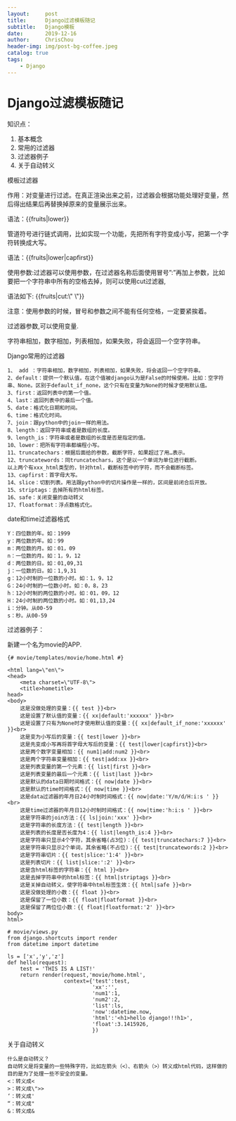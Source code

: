 ```yaml
---
layout:     post
title:      Django过滤模板随记
subtitle:   Django模板
date:       2019-12-16
author:     ChrisChou
header-img: img/post-bg-coffee.jpeg
catalog: true
tags:
    - Django
---
```


# Django过滤模板随记

知识点：

1.  基本概念
2.  常用的过滤器
3.  过滤器例子
4.  关于自动转义

模板过滤器

作用：对变量进行过滤。在真正渲染出来之前，过滤器会根据功能处理好变量，然后得出结果后再替换掉原来的变量展示出来。

语法：{{fruits|lower}}

管道符号进行链式调用，比如实现一个功能，先把所有字符变成小写，把第一个字符转换成大写。

语法：{{fruits|lower|capfirst}}

使用参数:过滤器可以使用参数，在过滤器名称后面使用冒号”:”再加上参数，比如要把一个字符串中所有的空格去掉，则可以使用cut过滤器,

语法如下: {{fruits|cut:\\" \\"}}

注意：使用参数的时候，冒号和参数之间不能有任何空格，一定要紧挨着。

过滤器参数,可以使用变量.

字符串相加，数字相加，列表相加，如果失败，将会返回一个空字符串。

Django常用的过滤器

```
1、 add ：字符串相加，数字相加，列表相加，如果失败，将会返回一个空字符串。
2、default：提供一个默认值，在这个值被django认为是False的时候使用。比如：空字符串、None。区别于default_if_none，这个只有在变量为None的时候才使用默认值。
3、first：返回列表中的第一个值。
4、last：返回列表中的最后一个值。
5、date：格式化日期和时间。
6、time：格式化时间。
7、join：跟python中的join一样的用法。
8、length：返回字符串或者是数组的长度。
9、length_is：字符串或者是数组的长度是否是指定的值。
10、lower：把所有字符串都编程小写。
11、truncatechars：根据后面给的参数，截断字符，如果超过了用…表示。
12、truncatewords：同truncatechars，这个是以一个单词为单位进行截断。
以上两个有xxx_html类型的，针对html，截断标签中的字符，而不会截断标签。
13、capfirst：首字母大写。
14、slice：切割列表。用法跟python中的切片操作是一样的，区间是前闭合后开放。
15、striptags：去掉所有的html标签。
16、safe：关闭变量的自动转义
17、floatformat：浮点数格式化。
```

date和time过滤器格式

```
Y：四位数的年。如：1999
y：两位数的年。如：99
m：两位数的月。如：01，09
n：一位数的月。如：1，9，12
d：两位数的日。如：01,09,31
j：一位数的日。如：1,9,31
g：12小时制的一位数的小时。如：1，9，12
G：24小时制的一位数小时。如：0，8，23
h：12小时制的两位数的小时。如：01，09，12
H：24小时制的两位数的小时。如：01,13,24
i：分钟。从00-59
s：秒。从00-59
```

过滤器例子：

新建一个名为movie的APP.

```
{# movie/templates/movie/home.html #}

<html lang=\"en\">
<head>
    <meta charset=\"UTF-8\">
    <title>hometitle>
head>
<body>
    这是没做处理的变量：{{ test }}<br>
    这是设置了默认值的变量：{{ xx|default:'xxxxxx' }}<br>
    这是设置了只有为None时才使用默认值的变量：{{ xx|default_if_none:'xxxxxx' }}<br>
    这是变为小写后的变量：{{ test|lower }}<br>
    这是先变成小写再将首字母大写后的变量：{{ test|lower|capfirst}}<br>
    这是两个数字变量相加：{{ num1|add:num2 }}<br>
    这是两个字符串变量相加：{{ test|add:xx }}<br>
    这是列表变量的第一个元素：{{ list|first }}<br>
    这是列表变量的最后一个元素：{{ list|last }}<br>
    这是默认的data日期时间格式：{{ now|date }}<br>
    这是默认的time时间格式：{{ now|time }}<br>
    这是data过滤器的年月日24小时制时间格式：{{ now|date:'Y/m/d/H:i:s ' }}<br>
    这是time过滤器的年月日12小时制时间格式：{{ now|time:'h:i:s ' }}<br>
    这是字符串的join方法：{{ ls|join:'xxx' }}<br>
    这是字符串的长度方法：{{ test|length }}<br>
    这是列表的长度是否长度为4：{{ list|length_is:4 }}<br>
    这是字符串只显示4个字符，其余省略(占3位)：{{ test|truncatechars:7 }}<br>
    这是字符串只显示2个单词，其余省略(不占位)：{{ test|truncatewords:2 }}<br>
    这是字符串切片：{{ test|slice:'1:4' }}<br>
    这是列表切片：{{ list|slice:':2' }}<br>
    这是含html标签的字符串：{{ html }}<br>
    这是去掉字符串中的html标签：{{ html|striptags }}<br>
    这是关掉自动转义，使字符串中html标签生效：{{ html|safe }}<br>
    这是没做处理的小数：{{ float }}<br>
    这是保留了一位小数：{{ float|floatformat }}<br>
    这是保留了两位位小数：{{ float|floatformat:'2' }}<br>  
body>
html>

# movie/views.py
from django.shortcuts import render
from datetime import datetime

ls = ['x','y','z']
def hello(request):
    test = 'THIS IS A LIST!'
    return render(request,'movie/home.html',
                  context={'test':test,
                           'xx':'',
                           'num1':1,
                           'num2':2,
                           'list':ls,
                           'now':datetime.now,
                           'html':'<h1>hello django!!!h1>',
                           'float':3.1415926,
                           })
```

关于自动转义

```
什么是自动转义？
自动转义是将变量的一些特殊字符，比如左箭头（<）、右箭头（>）转义成html代码，这样做的目的是为了处理一些不安全的变量。
<：转义成<
>：转义成\">>
‘：转义成'
“：转义成"
&：转义成&
```
